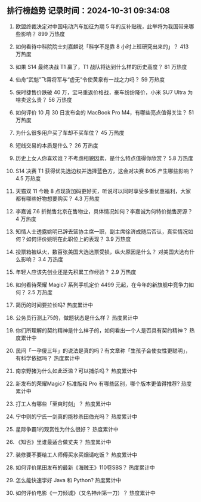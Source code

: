 
## 排行榜趋势 记录时间：2024-10-31 09:34:08
  
  1. 欧盟终裁决定对中国电动汽车加征为期 5 年的反补贴税，此举将为我国带来哪些影响？ 899 万热度
    
  2. 如何看待中科院院士刘嘉麒说「科学不是靠 8 小时上班研究出来的」？ 413 万热度
    
  3. 如果 S14 最终决战 T1 赢了，T1 战队将达到什么样的历史高度？ 81 万热度
    
  4. 仙舟“武魁”飞霄将军与“虚无”令使黄泉有一战之力吗？ 59 万热度
    
  5. 保时捷售价跌破 40 万，宝马重返价格战，豪车纷纷降价，小米 SU7 Ultra 为啥卖这么贵？ 56 万热度
    
  6. 如何评价 10 月 30 日发布会的 MacBook Pro M4，有哪些亮点值得关注？ 51 万热度
    
  7. 为什么很多用户买了车却不买车位？ 45 万热度
    
  8. 短线交易的本质是什么？ 26 万热度
    
  9. 历史上女人你喜欢谁？不考虑相貌因素，是什么特点值得你欣赏？ 5.8 万热度
    
  10. S14 决赛 T1 获得优先选边权并选择蓝色方，这会对决赛 BO5 产生哪些影响？ 4.5 万热度
    
  11. 天猫双 11 今晚 8 点现货加码更好买，听说可以同时享受多重优惠福利，大家都有哪些好物想要购买？ 4.3 万热度
    
  12. 李嘉诚 7.6 折抛售北京在售物业，具体情况如何？李嘉诚为何特价抛售房源？ 4 万热度
    
  13. 知情人士透露姚明已辞去篮协主席一职，副主席徐济成随后否认，真实情况如何？如何评价姚明在此职位上的表现？ 3.9 万热度
    
  14. 投票箱被纵火，数百张美国大选选票受损，纵火原因是什么？ 对美国大选有什么影响？ 3.4 万热度
    
  15. 年轻人应该先创业还是先积累工作经验？ 2.9 万热度
    
  16. 如何看待荣耀 Magic7 系列手机定价 4499 元起，在今年的新旗舰中竞争力如何？ 2.5 万热度
    
  17. 简历的时间要拉长吗? 热度累计中
    
  18. 公务员行测上75的，做题状态是什么样？ 热度累计中
    
  19. 你们所理解的契约精神是什么样子的，如何看出一个人是否具有契约精神？ 热度累计中
    
  20. 民间「一孕傻三年」的说法是真的吗？有文章称「生孩子会使女性更聪明」，有科学依据吗？ 热度累计中
    
  21. 南京野猪为什么如此泛滥？可以捕杀吗？ 热度累计中
    
  22. 新发布的荣耀Magic7 标准版和 Pro 有哪些区别，哪个版本更值得推荐? 热度累计中
    
  23. 打工人有哪些「至爽时刻」？ 热度累计中
    
  24. 宁中则的宁氏一剑真的能秒杀田伯光吗？ 热度累计中
    
  25. 星际争霸1的观赏性为什么很好？ 热度累计中
    
  26. 《知否》里谁最适合做丈夫？ 热度累计中
    
  27. 装修要不要给工人师傅买水买烟请吃饭？ 热度累计中
    
  28. 如何评价尾田发布的最新《海贼王》110卷SBS？ 热度累计中
    
  29. 怎么能快速学好 Java 和 Python? 热度累计中
    
  30. 如何评价电影《一刀倾城》（又名神州第一刀）？ 热度累计中
    